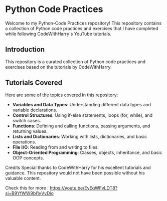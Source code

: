 # Python Code Practices

Welcome to my Python-Code Practices repository! This repository contains a collection of Python code practices and exercises that I have completed while following CodeWithHarry's YouTube tutorials.

## Introduction
This repository is a curated collection of Python code practices and exercises based on the tutorials by CodeWithHarry.

## Tutorials Covered
Here are some of the topics covered in this repository:
- **Variables and Data Types**: Understanding different data types and variable declarations.
- **Control Structures**: Using if-else statements, loops (for, while), and switch cases.
- **Functions**: Defining and calling functions, passing arguments, and returning values.
- **Lists and Dictionaries**: Working with lists, dictionaries, and basic operations.
- **File I/O**: Reading from and writing to files.
- **Object-Oriented Programming**: Classes, objects, inheritance, and basic OOP concepts.

Credits
Special thanks to CodeWithHarry for his excellent tutorials and guidance. This repository would not have been possible without his valuable content.

 Check this for more : https://youtu.be/EyEqWFvLDT8?si=B9YfWW9bI1yVvDio
